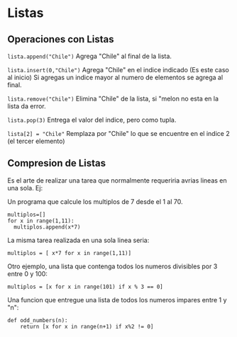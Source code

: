 # Listas
## Operaciones con Listas

`lista.append("Chile")` Agrega "Chile" al final de la lista.

`lista.insert(0,"Chile")` Agrega "Chile" en el indice indicado (Es este caso al inicio)
                          Si agregas un indice mayor al numero de elementos se agrega al final.

`lista.remove("Chile")` Elimina "Chile" de la lista, si "melon no esta en la lista da error.

`lista.pop(3)` Entrega el valor del indice, pero como tupla.

`lista[2] = "Chile"` Remplaza por "Chile" lo que se encuentre en el indice 2 (el tercer elemento)

## Compresion de Listas
Es el arte de realizar una tarea que normalmente requeriria avrias lineas en una sola. Ej:

Un programa que calcule los multiplos de 7 desde el 1 al 70.

```
multiplos=[]
for x in range(1,11):
  multiplos.append(x*7)
```

La misma tarea realizada en una sola linea seria:

```
multiplos = [ x*7 for x in range(1,11)]
```

Otro ejemplo, una lista que contenga todos los numeros divisibles por 3 entre 0 y 100:

```
multiplos = [x for x in range(101) if x % 3 == 0]
```
Una funcion que entregue una lista de todos los numeros impares entre 1 y "n":

```
def odd_numbers(n):
	return [x for x in range(n+1) if x%2 != 0]
```
  
